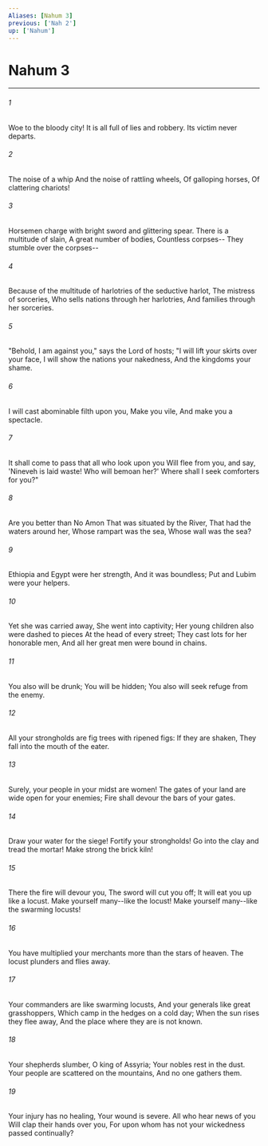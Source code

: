 ```yaml
---
Aliases: [Nahum 3]
previous: ['Nah 2']
up: ['Nahum']
---
```

# Nahum 3

***


###### 1 
Woe to the bloody city! It is all full of lies and robbery. Its victim never departs. 

###### 2 
The noise of a whip And the noise of rattling wheels, Of galloping horses, Of clattering chariots! 

###### 3 
Horsemen charge with bright sword and glittering spear. There is a multitude of slain, A great number of bodies, Countless corpses-- They stumble over the corpses-- 

###### 4 
Because of the multitude of harlotries of the seductive harlot, The mistress of sorceries, Who sells nations through her harlotries, And families through her sorceries. 

###### 5 
"Behold, I am against you," says the Lord of hosts; "I will lift your skirts over your face, I will show the nations your nakedness, And the kingdoms your shame. 

###### 6 
I will cast abominable filth upon you, Make you vile, And make you a spectacle. 

###### 7 
It shall come to pass that all who look upon you Will flee from you, and say, 'Nineveh is laid waste! Who will bemoan her?' Where shall I seek comforters for you?" 

###### 8 
Are you better than No Amon That was situated by the River, That had the waters around her, Whose rampart was the sea, Whose wall was the sea? 

###### 9 
Ethiopia and Egypt were her strength, And it was boundless; Put and Lubim were your helpers. 

###### 10 
Yet she was carried away, She went into captivity; Her young children also were dashed to pieces At the head of every street; They cast lots for her honorable men, And all her great men were bound in chains. 

###### 11 
You also will be drunk; You will be hidden; You also will seek refuge from the enemy. 

###### 12 
All your strongholds are fig trees with ripened figs: If they are shaken, They fall into the mouth of the eater. 

###### 13 
Surely, your people in your midst are women! The gates of your land are wide open for your enemies; Fire shall devour the bars of your gates. 

###### 14 
Draw your water for the siege! Fortify your strongholds! Go into the clay and tread the mortar! Make strong the brick kiln! 

###### 15 
There the fire will devour you, The sword will cut you off; It will eat you up like a locust. Make yourself many--like the locust! Make yourself many--like the swarming locusts! 

###### 16 
You have multiplied your merchants more than the stars of heaven. The locust plunders and flies away. 

###### 17 
Your commanders are like swarming locusts, And your generals like great grasshoppers, Which camp in the hedges on a cold day; When the sun rises they flee away, And the place where they are is not known. 

###### 18 
Your shepherds slumber, O king of Assyria; Your nobles rest in the dust. Your people are scattered on the mountains, And no one gathers them. 

###### 19 
Your injury has no healing, Your wound is severe. All who hear news of you Will clap their hands over you, For upon whom has not your wickedness passed continually?
